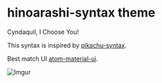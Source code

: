 # hinoarashi-syntax theme

Cyndaquil, I Choose You!

This syntax is inspired by [pikachu-syntax](https://atom.io/themes/pikachu-syntax).

Best match UI [atom-material-ui](https://atom.io/themes/atom-material-ui).

<!-- ![A screenshot of your theme](https://f.cloud.github.com/assets/69169/2289498/4c3cb0ec-a009-11e3-8dbd-077ee11741e5.gif) -->

![Imgur](https://i.imgur.com/kpxvsFF.png)
